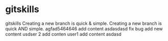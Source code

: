 # gitskills
gitskills
Creating a new branch is quick & simple.
Creating a new branch is quick AND simple.
agfad5464646
add content
asdasdasd
fix bug
add new content
usdser 2 add conten 
user1 add content
asdasd 
